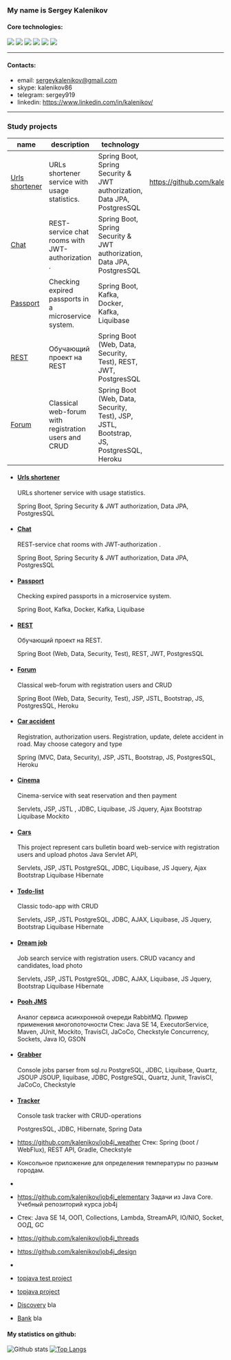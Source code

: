 ### My name is Sergey Kalenikov

#### Core technologies:

![](https://img.shields.io/badge/java-%3E%3D%208%20-orange) ![](https://img.shields.io/badge/Spring-%3E%3D%205.0-brightgreen) ![](https://img.shields.io/badge/maven-3-green) ![](https://img.shields.io/badge/postgres-8-blue) ![](https://img.shields.io/badge/Hibernate-%3E%3D%205.0-yellowgreen) ![](https://img.shields.io/badge/Travis-CI-brightgreen)

---

#### Contacts:

* email: sergeykalenikov@gmail.com
* skype: kalenikov86
* telegram: sergey919
* linkedin: https://www.linkedin.com/in/kalenikov/

---

### Study projects

| name                                                              | description                                          | technology                                                                             |                                                 |  |
|-------------------------------------------------------------------|------------------------------------------------------|----------------------------------------------------------------------------------------|-------------------------------------------------|--|
| [Urls shortener](https://github.com/kalenikov/job4j_url_shortcut) | URLs shortener service with usage statistics.        | Spring Boot, Spring Security & JWT authorization, Data JPA, PostgresSQL                | https://github.com/kalenikov/job4j_url_shortcut |  |
| [Chat](https://github.com/kalenikov/job4j_chat)                   | REST-service chat rooms with JWT-authorization .     | Spring Boot, Spring Security & JWT authorization, Data JPA, PostgresSQL                |                                                 |  |
| [Passport](https://github.com/kalenikov/job4j_passport)           | Checking expired passports in a microservice system. | Spring Boot, Kafka, Docker, Kafka, Liquibase                                           |                                                 |  |
| [REST](https://github.com/kalenikov/job4j_rest)                   | Обучающий проект на REST                             | Spring Boot (Web, Data, Security, Test), REST, JWT, PostgresSQL                        |                                                 |  |
| [Forum](https://github.com/kalenikov/job4j_forum)                 | Classical web-forum with registration users and CRUD | Spring Boot (Web, Data, Security, Test), JSP, JSTL, Bootstrap, JS, PostgresSQL, Heroku |                                                 |  |

- #### [Urls shortener](https://github.com/kalenikov/job4j_url_shortcut)
  URLs shortener service with usage statistics.

  Spring Boot, Spring Security & JWT authorization, Data JPA, PostgresSQL


- #### [Chat](https://github.com/kalenikov/job4j_chat)
  REST-service chat rooms with JWT-authorization .

  Spring Boot, Spring Security & JWT authorization, Data JPA, PostgresSQL


- #### [Passport](https://github.com/kalenikov/job4j_passport)
  Checking expired passports in a microservice system.

  Spring Boot, Kafka, Docker, Kafka, Liquibase


- #### [REST](https://github.com/kalenikov/job4j_rest)
  Обучающий проект на REST.

  Spring Boot (Web, Data, Security, Test), REST, JWT, PostgresSQL


- #### [Forum](https://github.com/kalenikov/job4j_forum)
  Classical web-forum with registration users and CRUD

  Spring Boot (Web, Data, Security, Test), JSP, JSTL, Bootstrap, JS, PostgresSQL, Heroku

- #### [Car accident](https://github.com/kalenikov/job4j_car_accident)
  Registration, authorization users. Registration, update, delete accident in road. May choose category and type

  Spring (MVC, Data, Security), JSP, JSTL, Bootstrap, JS, PostgresSQL, Heroku


- #### [Cinema](https://github.com/kalenikov/job4j_cinema)
  Cinema-service with seat reservation and then payment

  Servlets, JSP, JSTL , JDBC, Liquibase, JS Jquery, Ajax Bootstrap Liquibase Mockito


- #### [Cars](https://github.com/kalenikov/job4j_cars)
  This project represent cars bulletin board web-service with registration users and upload photos Java Servlet API,

  Servlets, JSP, JSTL PostgreSQL, JDBC, Liquibase, JS Jquery, Ajax Bootstrap Liquibase Hibernate


- #### [Todo-list](https://github.com/kalenikov/job4j_todo)
  Classic todo-app with CRUD

  Servlets, JSP, JSTL PostgreSQL, JDBC, AJAX, Liquibase, JS Jquery, Bootstrap Liquibase Hibernate

- #### [Dream job](https://github.com/kalenikov/job4j_dreamjob)
  Job search service with registration users. CRUD vacancy and candidates, load photo

  Servlets, JSP, JSTL PostgreSQL, JDBC, AJAX, Liquibase, JS Jquery, Bootstrap Liquibase Hibernate


- #### [Pooh JMS](https://github.com/kalenikov/job4j_pooh)
  Аналог сервиса асинхронной очереди RabbitMQ. Пример применения многопоточности Стек: Java SE 14, ExecutorService,
  Maven, JUnit, Mockito, TravisCI, JaCoCo, Checkstyle Concurrency, Sockets, Java IO, GSON

- #### [Grabber](https://github.com/kalenikov/job4j_grabber)
  Console jobs parser from sql.ru PostgreSQL, JDBC, Liquibase, Quartz, JSOUP JSOUP, liquibase, JDBC, PostgreSQL, Quartz,
  Junit, TravisCI, JaCoCo, Checkstyle

- #### [Tracker](https://github.com/kalenikov/job4j_tracker)
  Console task tracker with CRUD-operations

  PostgresSQL, JDBC, Hibernate, Spring Data


- https://github.com/kalenikov/job4j_weather
  Стек: Spring (boot / WebFlux), REST API, Gradle, Checkstyle
- Консольное приложение для определения температуры по разным городам.
-
- https://github.com/kalenikov/job4j_elementary
  Задачи из Java Core. Учебный репозиторий курса job4j
- Стек: Java SE 14, ООП, Collections, Lambda, StreamAPI, IO/NIO, Socket, ООД, GC

- https://github.com/kalenikov/job4j_threads
- https://github.com/kalenikov/job4j_design
-

- [topjava test project](https://github.com/kalenikov/JavaRushIntership)

- [topjava project](https://github.com/kalenikov/topjava)


- [Discovery](https://github.com/kalenikov/job4j_discovery) bla


- [Bank](https://github.com/kalenikov/job4j_bank) bla

#### My statistics on github:

![Github stats](https://github-readme-stats.vercel.app/api?username=kalenikov&hide=stars,prs,issues,contribs)
[![Top Langs](https://github-readme-stats.vercel.app/api/top-langs/?username=kalenikov&layout=compact)](https://github.com/kalenikov/github-readme-stats)
